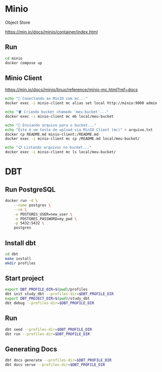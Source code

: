 # Minio

Object Store

https://min.io/docs/minio/container/index.html

## Run

```sh
cd minio
docker compose up
```

## Minio Client

https://min.io/docs/minio/linux/reference/minio-mc.html?ref=docs

```sh
echo "🔗 Conectando ao MinIO com mc..."
docker exec -i minio-client mc alias set local http://minio:9000 admin miniopwd

echo "🪣 Criando bucket chamado 'meu-bucket'..."
docker exec -i minio-client mc mb local/meu-bucket

echo "📂 Enviando arquivo para o bucket..."
echo "Este é um teste de upload via MinIO Client (mc)" > arquivo.txt
docker cp README.md minio-client:/README.md
docker exec -i minio-client mc cp /README.md local/meu-bucket/

echo "📋 Listando arquivos no bucket..."
docker exec -i minio-client mc ls local/meu-bucket/
```

# DBT

## Run PostgreSQL

```sh
docker run -d \
    --name postgres \
    --rm \
    -e POSTGRES_USER=new_user \
    -e POSTGRES_PASSWORD=my_pwd \
    -p 5432:5432 \
    postgres
```

## Install dbt

```sh
cd dbt
make install
mkdir profiles
```

## Start project

```sh
export DBT_PROFILE_DIR=$(pwd)/profiles
dbt init study_dbt --profiles-dir=$DBT_PROFILE_DIR
export DBT_PROJECT_DIR=$(pwd)/study_dbt
dbt debug --profiles-dir=$DBT_PROFILE_DIR
```

## Run

```sh
dbt seed --profiles-dir=$DBT_PROFILE_DIR
dbt run --profiles-dir=$DBT_PROFILE_DIR
```

## Generating Docs

```sh
dbt docs generate --profiles-dir=$DBT_PROFILE_DIR
dbt docs serve --profiles-dir=$DBT_PROFILE_DIR
```